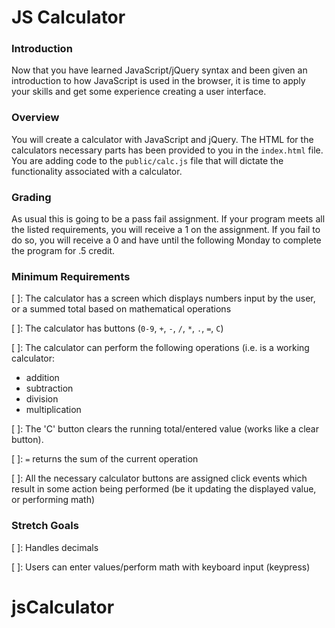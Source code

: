 # JS Calculator

### Introduction
Now that you have learned JavaScript/jQuery syntax and been given an introduction to how JavaScript is used in the browser, it is time to apply your skills and get some experience creating a user interface.

### Overview
You will create a calculator with JavaScript and jQuery. The HTML for the calculators necessary parts has been provided to you in the `index.html` file. You are adding code to the `public/calc.js` file that will dictate the functionality associated with a calculator.

### Grading
As usual this is going to be a pass fail assignment. If your program meets all the listed requirements, you will receive a 1 on the assignment. If you fail to do so, you will receive a 0 and have until the following Monday to complete the program for .5 credit.

### Minimum Requirements
[ ]: The calculator has a screen which displays numbers input by the user, or a summed total based on mathematical operations  

[ ]: The calculator has buttons (`0-9`, `+`, `-`, `/`, `*`, `.`, `=`, `C`)  

[ ]: The calculator can perform the following operations (i.e. is a working calculator:  
* addition
* subtraction
* division
* multiplication  

[ ]: The 'C' button clears the running total/entered value (works like a clear button).  

[ ]: `=` returns the sum of the current operation  

[ ]: All the necessary calculator buttons are assigned click events which result in some action being performed (be it updating the displayed value, or performing math)

### Stretch Goals
[ ]: Handles decimals  

[ ]: Users can enter values/perform math with keyboard input (keypress)  
# jsCalculator
